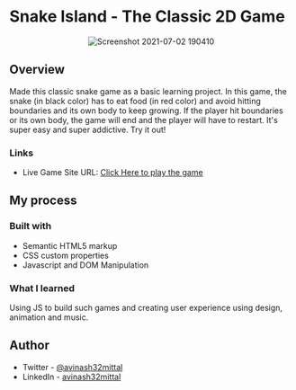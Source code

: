 # Snake Island - The Classic 2D Game

<div align="center">
  
![Screenshot 2021-07-02 190410](https://user-images.githubusercontent.com/79203678/124282433-728f2e80-db68-11eb-9cdf-89f37e2d06e7.png)
  
</div>

## Overview

Made this classic snake game as a basic learning project. In this game, the snake (in black color) has to eat food (in red color) and avoid hitting boundaries and its own body to keep growing. If the player hit boundaries or its own body, the game will end and the player will have to restart. It's super easy and super addictive. Try it out!   


### Links

- Live Game Site URL: [Click Here to play the game](https://snake-island-game.netlify.app/)

## My process

### Built with

- Semantic HTML5 markup
- CSS custom properties
- Javascript and DOM Manipulation

### What I learned

Using JS to build such games and creating user experience using design, animation and music.

## Author

- Twitter - [@avinash32mittal](https://www.twitter.com/avinash32mittal)
- LinkedIn - [avinash32mittal](https://www.linkedin.com/in/avinash32mittal/) 

